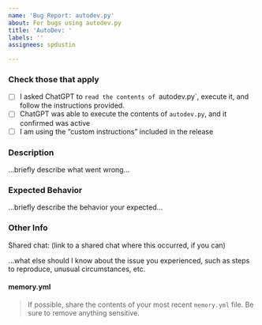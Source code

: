 ```yaml
---
name: 'Bug Report: autodev.py'
about: For bugs using autodev.py
title: 'AutoDev: '
labels: ''
assignees: spdustin

---
```


### Check those that apply
- [ ] I asked ChatGPT to `read the contents of `autodev.py`, execute it, and follow the instructions provided.
- [ ] ChatGPT was able to execute the contents of `autodev.py`, and it confirmed was active
- [ ] I am using the “custom instructions” included in the release

### Description

…briefly describe what went wrong…

### Expected Behavior

…briefly describe the behavior your expected…

### Other Info

Shared chat: (link to a shared chat where this occurred, if you can)

…what else should I know about the issue you experienced, such as steps to reproduce, unusual circumstances, etc.

#### memory.yml
> If possible, share the contents of your most recent `memory.yml` file. Be sure to remove anything sensitive.
